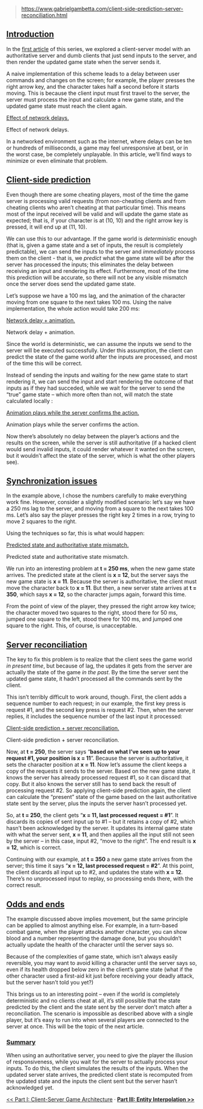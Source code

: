 
> https://www.gabrielgambetta.com/client-side-prediction-server-reconciliation.html

## [Introduction](https://www.gabrielgambetta.com/client-side-prediction-server-reconciliation.html#introduction)

In the [first article](https://www.gabrielgambetta.com/client-server-game-architecture.html) of this series, we explored a client-server model with an authoritative server and dumb clients that just send inputs to the server, and then render the updated game state when the server sends it.

A naive implementation of this scheme leads to a delay between user commands and changes on the screen; for example, the player presses the right arrow key, and the character takes half a second before it starts moving. This is because the client input must first travel to the server, the server must process the input and calculate a new game state, and the updated game state must reach the client again.

[Effect of network delays.](img/fpm2-01.png)

Effect of network delays.

In a networked environment such as the internet, where delays can be ten or hundreds of milliseconds, a game may feel unresponsive at best, or in the worst case, be completely unplayable. In this article, we’ll find ways to minimize or even eliminate that problem.

## [Client-side prediction](https://www.gabrielgambetta.com/client-side-prediction-server-reconciliation.html#client-side-prediction)

Even though there are some cheating players, most of the time the game server is processing valid requests (from non-cheating clients and from cheating clients who aren’t cheating at that particular time). This means most of the input received will be valid and will update the game state as expected; that is, if your character is at (10, 10) and the right arrow key is pressed, it will end up at (11, 10).

We can use this to our advantage. If the game world is _deterministic_ enough (that is, given a game state and a set of inputs, the result is completely predictable), we can send the inputs to the server and _immediately_ process them on the client - that is, we _predict_ what the game state will be after the server has processed the inputs; this eliminates the delay between receiving an input and rendering its effect. Furthermore, most of the time this prediction will be accurate, so there will not be any visible mismatch once the server does send the updated game state.

Let’s suppose we have a 100 ms lag, and the animation of the character moving from one square to the next takes 100 ms. Using the naive implementation, the whole action would take 200 ms:

[Network delay + animation.](img/fpm2-02.png)

Network delay + animation.

Since the world is deterministic, we can assume the inputs we send to the server will be executed successfully. Under this assumption, the client can predict the state of the game world after the inputs are processed, and most of the time this will be correct.

Instead of sending the inputs and waiting for the new game state to start rendering it, we can send the input and start rendering the outcome of that inputs as if they had succeded, while we wait for the server to send the “true” game state – which more often than not, will match the state calculated locally :

[Animation plays while the server confirms the action.](img/fpm2-03.png)

Animation plays while the server confirms the action.

Now there’s absolutely no delay between the player’s actions and the results on the screen, while the server is still authoritative (if a hacked client would send invalid inputs, it could render whatever it wanted on the screen, but it wouldn’t affect the state of the server, which is what the other players see).

## [Synchronization issues](https://www.gabrielgambetta.com/client-side-prediction-server-reconciliation.html#synchronization-issues)

In the example above, I chose the numbers carefully to make everything work fine. However, consider a slightly modified scenario: let’s say we have a 250 ms lag to the server, and moving from a square to the next takes 100 ms. Let’s also say the player presses the right key 2 times in a row, trying to move 2 squares to the right.

Using the techniques so far, this is what would happen:

[Predicted state and authoritative state mismatch.](img/fpm2-04.png)

Predicted state and authoritative state mismatch.

We run into an interesting problem at **t = 250 ms**, when the new game state arrives. The predicted state at the client is **x = 12**, but the server says the new game state is **x = 11**. Because the server is authoritative, the client must move the character back to **x = 11**. But then, a new server state arrives at **t = 350**, which says **x = 12**, so the character jumps again, forward this time.

From the point of view of the player, they pressed the right arrow key twice; the character moved two squares to the right, stood there for 50 ms, jumped one square to the left, stood there for 100 ms, and jumped one square to the right. This, of course, is unacceptable.

## [Server reconciliation](https://www.gabrielgambetta.com/client-side-prediction-server-reconciliation.html#server-reconciliation)

The key to fix this problem is to realize that the client sees the game world _in present time_, but because of lag, the updates it gets from the server are actually the state of the game _in the past_. By the time the server sent the updated game state, it hadn’t processed all the commands sent by the client.

This isn’t terribly difficult to work around, though. First, the client adds a sequence number to each request; in our example, the first key press is request #1, and the second key press is request #2. Then, when the server replies, it includes the sequence number of the last input it processed:

[Client-side prediction + server reconciliation.](img/fpm2-05.png)

Client-side prediction + server reconciliation.

Now, at **t = 250**, the server says “**based on what I’ve seen up to your request #1, your position is x = 11**”. Because the server is authoritative, it sets the character position at **x = 11**. Now let’s assume the client keeps a copy of the requests it sends to the server. Based on the new game state, it knows the server has already processed request #1, so it can discard that copy. But it also knows the server still has to send back the result of processing request #2. So applying client-side prediction again, the client can calculate the “present” state of the game based on the last authoritative state sent by the server, plus the inputs the server hasn’t processed yet.

So, at **t = 250**, the client gets “**x = 11, last processed request = #1**”. It discards its copies of sent input up to #1 – but it retains a copy of #2, which hasn’t been acknowledged by the server. It updates its internal game state with what the server sent, **x = 11**, and then applies all the input still not seen by the server – in this case, input #2, “move to the right”. The end result is **x = 12**, which is correct.

Continuing with our example, at **t = 350** a new game state arrives from the server; this time it says “**x = 12, last processed request = #2**”. At this point, the client discards all input up to #2, and updates the state with **x = 12**. There’s no unprocessed input to replay, so processing ends there, with the correct result.

## [Odds and ends](https://www.gabrielgambetta.com/client-side-prediction-server-reconciliation.html#odds-and-ends)

The example discussed above implies movement, but the same principle can be applied to almost anything else. For example, in a turn-based combat game, when the player attacks another character, you can show blood and a number representing the damage done, but you shouldn’t actually update the health of the character until the server says so.

Because of the complexities of game state, which isn’t always easily reversible, you may want to avoid killing a character until the server says so, even if its health dropped below zero in the client’s game state (what if the other character used a first-aid kit just before receiving your deadly attack, but the server hasn’t told you yet?)

This brings us to an interesting point – even if the world is completely deterministic and no clients cheat at all, it’s still possible that the state predicted by the client and the state sent by the server don’t match after a reconciliation. The scenario is impossible as described above with a single player, but it’s easy to run into when several players are connected to the server at once. This will be the topic of the next article.

### [Summary](https://www.gabrielgambetta.com/client-side-prediction-server-reconciliation.html#summary)

When using an authoritative server, you need to give the player the illusion of responsiveness, while you wait for the server to actually process your inputs. To do this, the client simulates the results of the inputs. When the updated server state arrives, the predicted client state is recomputed from the updated state and the inputs the client sent but the server hasn’t acknowledged yet.

[<< Part I: Client-Server Game Architecture](https://www.gabrielgambetta.com/client-server-game-architecture.html) · [**Part III: Entity Interpolation >>**](https://www.gabrielgambetta.com/entity-interpolation.html)
